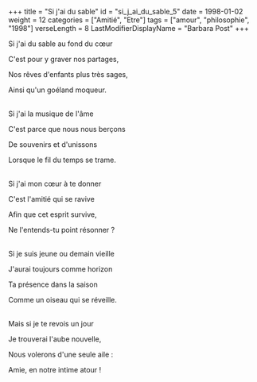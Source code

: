 +++
title = "Si j'ai du sable"
id = "si_j_ai_du_sable_5"
date = 1998-01-02
weight = 12
categories = ["Amitié", "Etre"]
tags = ["amour", "philosophie", "1998"]
verseLength = 8
LastModifierDisplayName = "Barbara Post"
+++

Si j'ai du sable au fond du cœur

C'est pour y graver nos partages,

Nos rêves d'enfants plus très sages,

Ainsi qu'un goéland moqueur.

 \
Si j'ai la musique de l'âme

C'est parce que nous nous berçons

De souvenirs et d'unissons

Lorsque le fil du temps se trame.

 \
Si j'ai mon cœur à te donner

C'est l'amitié qui se ravive

Afin que cet esprit survive,

Ne l'entends-tu point résonner ?

 \
Si je suis jeune ou demain vieille

J'aurai toujours comme horizon

Ta présence dans la saison

Comme un oiseau qui se réveille.

 \
Mais si je te revois un jour

Je trouverai l'aube nouvelle,

Nous volerons d'une seule aile :

Amie, en notre intime atour !
